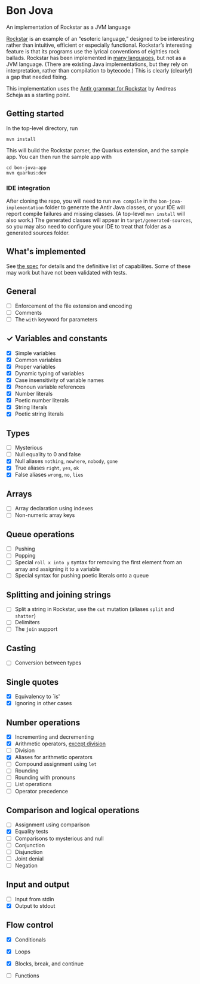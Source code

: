 # Bon Jova

An implementation of Rockstar as a JVM language

[Rockstar](https://codewithrockstar.com) is an example of an “esoteric language,” designed to be interesting rather than
intuitive, efficient or especially functional.
Rockstar’s interesting feature is that its programs use the lyrical conventions of eighties rock ballads.
Rockstar has been implemented in [many languages](https://codewithrockstar.com/code), but not as a JVM language. (There
are existing Java implementations, but they rely on interpretation, rather than compilation to bytecode.)
This is clearly (clearly!) a gap that needed fixing.

This implementation uses the [Antlr grammar for Rockstar](https://github.com/ascheja/rockstar-antlr4/tree/master) by
Andreas Scheja as a starting point.

## Getting started

In the top-level directory, run

`mvn install`

This will build the Rockstar parser, the Quarkus extension, and the sample app.
You can then run the sample app with

```
cd bon-jova-app
mvn quarkus:dev
```

### IDE integration

After cloning the repo, you will need to run `mvn compile` in the `bon-jova-implementation` folder to generate the Antlr
Java classes, or your IDE will report compile failures and missing classes. (A top-level `mvn install` will also work.)
The generated classes will appear in `target/generated-sources`, so you may also need to configure your IDE to treat
that folder as a generated sources folder.

## What's implemented

See [the spec](https://github.com/RockstarLang/rockstar/blob/main/spec.md) for details and the definitive list of
capabilites.
Some of these may work but have not been validated with tests.

## General

- [ ] Enforcement of the file extension and encoding
- [ ] Comments
- [ ] The `with` keyword for parameters

## ✓ Variables and constants

- [X] Simple variables
- [X] Common variables
- [X] Proper variables
- [X] Dynamic typing of variables
- [X] Case insensitivity of variable names
- [X] Pronoun variable references
- [X] Number literals
- [X] Poetic number literals
- [X] String literals
- [X] Poetic string literals

## Types

- [ ] Mysterious
- [ ] Null equality to 0 and false
- [X] Null aliases `nothing`, `nowhere`, `nobody`, `gone`
- [X] True aliases `right`, `yes`, `ok`
- [X] False aliases `wrong`, `no`, `lies`

## Arrays

- [ ] Array declaration using indexes
- [ ] Non-numeric array keys

## Queue operations

- [ ] Pushing
- [ ] Popping
- [ ] Special `roll x into y` syntax for removing the first element from an array and assigning it to a variable
- [ ] Special syntax for pushing poetic literals onto a queue

## Splitting and joining strings

- [ ] Split a string in Rockstar, use the `cut` mutation (aliases `split` and `shatter`)
- [ ] Delimiters
- [ ] The `join` support

## Casting

- [ ] Conversion between types

## Single quotes

- [X] Equivalency to `is'
- [X] Ignoring in other cases

## Number operations

- [X] Incrementing and decrementing
- [X] Arithmetic
  operators, [except division](https://github.com/holly-cummins/bon-jova-rockstar-implementation/issues/23)
- [ ] Division
- [X] Aliases for arithmetic operators
- [ ] Compound assignment using `let`
- [ ] Rounding
- [ ] Rounding with pronouns
- [ ] List operations
- [ ] Operator precedence

## Comparison and logical operations

- [ ] Assignment using comparison
- [X] Equality tests
- [ ] Comparisons to mysterious and null
- [ ] Conjunction
- [ ] Disjunction
- [ ] Joint denial
- [ ] Negation

## Input and output

- [ ] Input from stdin
- [X] Output to stdout

## Flow control

- [X] Conditionals
- [X] Loops
- [X] Blocks, break, and continue
- [ ] Functions

